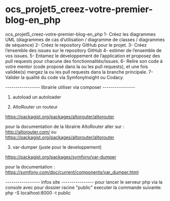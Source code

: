 # ocs_projet5_creez-votre-premier-blog-en_php
ocs_projet5_creez-votre-premier-blog-en_php
1- Créez les diagrammes UML (diagrammes de cas d’utilisation / diagramme de classes /  diagrammes de séquence)
2- Créez le repository GitHub pour le projet.
3- Créez l’ensemble des issues sur le repository GitHub
4- estimer de l’ensemble de vos issues.
5- Entamez le développement de l’application et proposez des pull requests pour chacune des fonctionnalités/issues.
6- Relire son code à votre mentor (code proposé dans la ou les pull requests), et une fois validée(s) mergez la ou les pull requests dans la branche principale.
7- Valider la qualité du code via SymfonyInsight ou Codacy.

----------------- librairie utiliser via composer ----------------
1) autoload
un autoloader

2) AltoRouter
un routeur

https://packagist.org/packages/altorouter/altorouter

pour la documentation de la librairie AltoRouter aller sur : http://altorouter.com/ ou https://packagist.org/packages/altorouter/altorouter

3) var-dumper (juste pour le developpement)

https://packagist.org/packages/symfony/var-dumper

pour la documentation : https://symfony.com/doc/current/components/var_dumper.html


----------------- infos site ----------------
pour lancer le serveur php via la console avec pour dossier racine "public" executer la commande suivante:
    php -S localhost:8000 -t public

